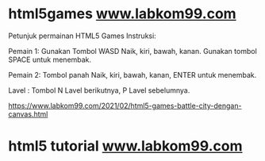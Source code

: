 # html5games www.labkom99.com
Petunjuk permainan HTML5 Games
Instruksi:

Pemain 1: Gunakan Tombol WASD Naik, kiri, bawah, kanan. Gunakan tombol SPACE untuk menembak.

Pemain 2: Tombol panah Naik, kiri, bawah, kanan, ENTER untuk menembak.

Lavel : Tombol N Lavel berikutnya, P Lavel sebelumnya.



https://www.labkom99.com/2021/02/html5-games-battle-city-dengan-canvas.html



# html5 tutorial www.labkom99.com
